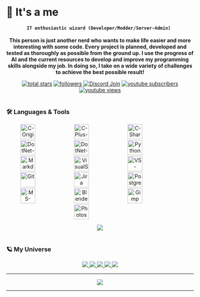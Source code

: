 <!--
**xscr33m/xscr33m** is a ✨ _special_ ✨ repository because its `README.md` (this file) appears on your GitHub profile.
-->

# :teddy_bear: It's a me
<p align="center">
  <strong><code>IT enthusiastic wizard (Developer/Modder/Server-Admin) </code></strong>
  <br>
  <br>
  <strong>This person is just another nerd who wants to make life easier and more interesting with some code. Every project is planned, developed and tested as thoroughly as possible from the ground up. 
  I use the progress of AI and the current resources to develop and improve my programming skills alongside my job. In doing so, I take on a wide variety of challenges to achieve the best possible result!</strong>
</p>

   <p align="center">
      <a href="https://github.com/xscr33m?tab=repositories&sort=stargazers">
         <img alt="total stars" title="Total stars on GitHub" src="https://img.shields.io/github/stars/xscr33m?color=55960c&style=for-the-badge&labelColor=488207&logo=github"/></a>
      <a href="https://github.com/xscr33m?tab=followers">
         <img alt="followers" title="Follow me on Github" src="https://img.shields.io/github/followers/xscr33m?color=236ad3&labelColor=1155ba&style=for-the-badge&label=Follower&logoColor=white&logo=github"/></a>
      <a href="https://discord.com/invite/PasvscT4Nh">
         <img alt="Discord Join" title="Join the Discord Server" src="https://img.shields.io/discord/1102440447835648124?color=5865F2&style=for-the-badge&labelColor=5e6af0&logo=discord&logoColor=white&label=Join"/></a>
      <a href="https://www.youtube.com/@xscr33m?sub_confirmation=1">
         <img alt="youtube subscribers" title="Subscribe to my YouTube channel" src="https://img.shields.io/youtube/channel/subscribers/UCYFZ9NvJHMjaiyW9GGYvijQ?color=%23E05D44&label=SUBSCRIBE&logoColor=white&style=for-the-badge&labelColor=CE4630&logo=youtube"/></a> 
      <a href="https://www.youtube.com/@xscr33m">
         <img alt="youtube views" title="Total YouTube views" src="https://img.shields.io/youtube/channel/views/UCYFZ9NvJHMjaiyW9GGYvijQ?color=%23E1AD0E&logoColor=white&style=for-the-badge&labelColor=C79600&logo=youtube"/></a> 
   </p>

#

### 🛠️ Languages & Tools
   <p align="center">
<img alt="C-Original" title="C-Original" width="40px" style="margin-right:100px;" src="https://cdn.jsdelivr.net/gh/devicons/devicon/icons/c/c-original.svg" />
<img alt="C-Plus-Plus" title="C-Plus-Plus" width="40px" style="margin-right:100px;" src="https://cdn.jsdelivr.net/gh/devicons/devicon/icons/cplusplus/cplusplus-original.svg" />
<img alt="C-Sharp" title="C-Sharp" width="40px" style="margin-right:100px;" src="https://cdn.jsdelivr.net/gh/devicons/devicon/icons/csharp/csharp-original.svg" />
<img alt="DotNet-Original" title="DotNet-Original" width="40px" style="margin-right:100px;" src="https://cdn.jsdelivr.net/gh/devicons/devicon/icons/dot-net/dot-net-original.svg" />
<img alt="DotNet-Core" title="DotNet-Core" width="40px" style="margin-right:100px;" src="https://cdn.jsdelivr.net/gh/devicons/devicon/icons/dotnetcore/dotnetcore-original.svg" />
<img alt="Python" title="Python" width="40px" style="margin-right:100px;" src="https://cdn.jsdelivr.net/gh/devicons/devicon/icons/python/python-original.svg" />
<img alt="Markdown" title="Markdown" width="40px" style="margin-right:100px;" src="https://cdn.jsdelivr.net/gh/devicons/devicon/icons/markdown/markdown-original.svg" />
<img alt="VisualStudio" title="VisualStudio" width="40px" style="margin-right:100px;" src="https://cdn.jsdelivr.net/gh/devicons/devicon/icons/visualstudio/visualstudio-plain.svg" />
<img alt="VS-Code" title="VS-Code" width="40px" style="margin-right:100px;" src="https://cdn.jsdelivr.net/gh/devicons/devicon/icons/vscode/vscode-original.svg" />
<img alt="Git" title="Git" width="40px" style="margin-right:100px;" src="https://cdn.jsdelivr.net/gh/devicons/devicon/icons/git/git-original.svg" />
<img alt="Jira" title="Jira" width="40px" style="margin-right:100px;" src="https://cdn.jsdelivr.net/gh/devicons/devicon/icons/jira/jira-original.svg" />
<img alt="PostgreSQL" title="PostgreSQL" width="40px" style="margin-right:100px;" src="https://cdn.jsdelivr.net/gh/devicons/devicon/icons/postgresql/postgresql-original.svg" />
<img alt="MS-SQL" title="MS-SQL" width="40px" style="margin-right:100px;" src="https://cdn.jsdelivr.net/gh/devicons/devicon/icons/microsoftsqlserver/microsoftsqlserver-plain.svg" />
<img alt="Blender" title="Blender" width="40px" style="margin-right:100px;" src="https://cdn.jsdelivr.net/gh/devicons/devicon/icons/blender/blender-original.svg" />
<img alt="Gimp" title="Gimp" width="40px" style="margin-right:100px;" src="https://cdn.jsdelivr.net/gh/devicons/devicon/icons/gimp/gimp-original.svg" />
<img alt="Photoshop" title="Photoshop" width="40px" style="margin-right:100px;" src="https://cdn.jsdelivr.net/gh/devicons/devicon/icons/photoshop/photoshop-plain.svg" />
   </p>

<p align="center">
  <a href="https://github.com/xscr33m/">
    <img src="https://github-readme-stats.vercel.app/api/top-langs/?username=xscr33m&theme=monokai" />
  </a>
</p>

#

### 🪐 My Universe

<p align="center">
  <a href="https://github.com/xscr33m/TraderPlusEditor">
    <img src="https://github-readme-stats.vercel.app/api/pin/?username=xscr33m&repo=TraderPlusEditor&theme=monokai" />
  </a>
  <a href="https://github.com/xscr33m/DayZ_M.A.A.T.">
    <img src="https://github-readme-stats.vercel.app/api/pin/?username=xscr33m&repo=DayZ_M.A.A.T.&theme=monokai" />
  </a>
  <a href="https://github.com/xscr33m/Dr.Jones-to-TraderPlus-Converter">
    <img src="https://github-readme-stats.vercel.app/api/pin/?username=xscr33m&repo=Dr.Jones-to-TraderPlus-Converter&theme=monokai" />
  </a>
  <a href="https://github.com/xscr33m/TypesClassNameExtractor">
    <img src="https://github-readme-stats.vercel.app/api/pin/?username=xscr33m&repo=TypesClassNameExtractor&theme=monokai" />
  </a>
  <a href="https://github.com/xscr33m/BigFile_Checker">
    <img src="https://github-readme-stats.vercel.app/api/pin/?username=xscr33m&repo=BigFile_Checker&theme=monokai" />
  </a>
</p>

---

<p align="center">
  <a href="https://github.com/xscr33m/">
    <img src="https://github-readme-stats.vercel.app/api?username=xscr33m&include_all_commits=true&show_icons=true&show=prs_merged,prs_merged_percentage&hide=issues,contribs&theme=monokai" />
  </a>
</p>

---






<!-- OLD Profile 
# xscr33m's Profile Information

## About Me
- 🛠️ Developer
- ⚙️ Modder
- 💻 DayZ Server Owner
- 👾 Gamer


## Projects
- 🛠️ [TraderPlusEditor](https://github.com/xscr33m/TraderPlusEditor)
- 🛠️ [Dr.Jones-to-TraderPlus-Converter](https://github.com/xscr33m/Dr.Jones-to-TraderPlus-Converter)
- 🎮 [My Steam Workshop](https://steamcommunity.com/id/xscr33m/myworkshopfiles/?appid=221100)
- 🕹️ [[EU] BeyondZ |PvE|Jungle|KillReward|AirDrop|Trader|Loot+|](https://top-games.net/dayz/beyondz)


## Contact
If you have any questions or suggestions, feel free to contact me:
- 💬 Discord: [xscr33m#4443](https://discord.gg/PasvscT4Nh)
-->
